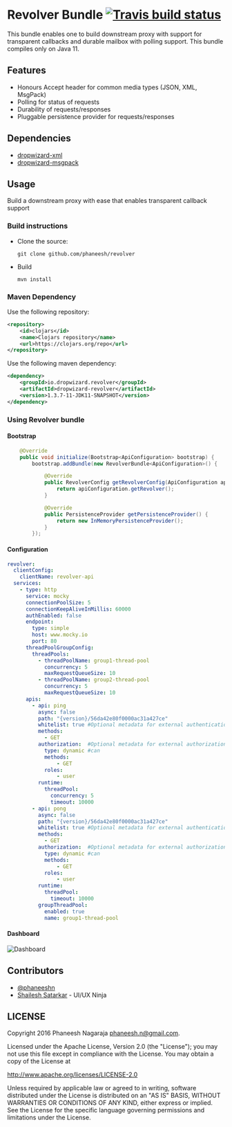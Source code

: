 # Revolver Bundle [![Travis build status](https://travis-ci.org/phaneesh/revolver.svg?branch=master)](https://travis-ci.org/phaneesh/revolver)

This bundle enables one to build downstream proxy with support for transparent callbacks and durable mailbox with polling support.
This bundle compiles only on Java 11.

## Features
* Honours Accept header for common media types (JSON, XML, MsgPack)
* Polling for status of requests
* Durability of requests/responses
* Pluggable persistence provider for requests/responses
 
## Dependencies
* [dropwizard-xml](https://github.com/phaneesh/xml-bundle)
* [dropwizard-msgpack](https://github.com/phaneesh/msgpack-bundle)

## Usage
Build a downstream proxy with ease that enables transparent callback support 
 
### Build instructions
  - Clone the source:

        git clone github.com/phaneesh/revolver

  - Build

        mvn install

### Maven Dependency
Use the following repository:
```xml
<repository>
    <id>clojars</id>
    <name>Clojars repository</name>
    <url>https://clojars.org/repo</url>
</repository>
```
Use the following maven dependency:
```xml
<dependency>
    <groupId>io.dropwizard.revolver</groupId>
    <artifactId>dropwizard-revolver</artifactId>
    <version>1.3.7-11-JDK11-SNAPSHOT</version>
</dependency>
```

### Using Revolver bundle

#### Bootstrap

```java
    @Override
    public void initialize(Bootstrap<ApiConfiguration> bootstrap) {
        bootstrap.addBundle(new RevolverBundle<ApiConfiguration>() {

            @Override
            public RevolverConfig getRevolverConfig(ApiConfiguration apiConfiguration) {
                return apiConfiguration.getRevolver();
            }

            @Override
            public PersistenceProvider getPersistenceProvider() {
                return new InMemoryPersistenceProvider();
            }
        });
```

#### Configuration
```yaml
revolver:
  clientConfig:
    clientName: revolver-api
  services:
    - type: http
      service: mocky
      connectionPoolSize: 5
      connectionKeepAliveInMillis: 60000
      authEnabled: false
      endpoint:
        type: simple
        host: www.mocky.io
        port: 80
      threadPoolGroupConfig:
        threadPools:
          - threadPoolName: group1-thread-pool
            concurrency: 5
            maxRequestQueueSize: 10
          - threadPoolName: group2-thread-pool
            concurrency: 5
            maxRequestQueueSize: 10
      apis:
        - api: ping
          async: false
          path: "{version}/56da42e80f0000ac31a427ce"
          whitelist: true #Optional metadata for external authentication & authorization systems. Omitting the config will not effect behaviour.
          methods:
            - GET
          authorization:  #Optional metadata for external authorization systems. Omitting the config will not effect behaviour  
            type: dynamic #can 
            methods:
                - GET
            roles:
                - user
          runtime:
            threadPool:
              concurrency: 5
              timeout: 10000
        - api: pong
          async: false
          path: "{version}/56da42e80f0000ac31a427ce"
          whitelist: true #Optional metadata for external authentication & authorization systems. Omitting the config will not effect behaviour.
          methods:
            - GET
          authorization:  #Optional metadata for external authorization systems. Omitting the config will not effect behaviour  
            type: dynamic #can 
            methods:
                - GET
            roles:
                - user
          runtime:
            threadPool:
              timeout: 10000
          groupThreadPool:
            enabled: true
            name: group1-thread-pool
```

#### Dashboard
![Dashboard](images/dashboard.png)

Contributors
------------
* [@phaneeshn](https://twitter.com/phaneeshn)
* [Shailesh Satarkar](https://in.linkedin.com/in/theinfiniteloop) - UI/UX Ninja

LICENSE
-------

Copyright 2016 Phaneesh Nagaraja <phaneesh.n@gmail.com>.

Licensed under the Apache License, Version 2.0 (the "License");
you may not use this file except in compliance with the License.
You may obtain a copy of the License at

http://www.apache.org/licenses/LICENSE-2.0

Unless required by applicable law or agreed to in writing, software
distributed under the License is distributed on an "AS IS" BASIS,
WITHOUT WARRANTIES OR CONDITIONS OF ANY KIND, either express or implied.
See the License for the specific language governing permissions and
limitations under the License.